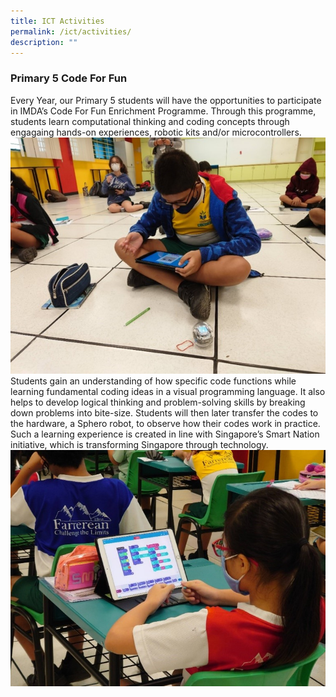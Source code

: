 ```yaml
---
title: ICT Activities
permalink: /ict/activities/
description: ""
---
```

### Primary 5 Code For Fun

Every Year, our Primary 5 students will have the opportunities to participate in IMDA’s Code For Fun Enrichment Programme. Through this programme, students learn computational thinking and coding concepts through engagaing hands-on experiences, robotic kits and/or microcontrollers.</br>
![](/images/CFF%20PIC%201.jpg)</br>
Students gain an understanding of how specific code functions while learning fundamental coding ideas in a visual programming language. It also helps to develop logical thinking and problem-solving skills by breaking down problems into bite-size. Students will then later transfer the codes to the hardware, a Sphero robot, to observe how their codes work in practice. 
Such a learning experience is created in line with Singapore’s Smart Nation initiative, which is transforming Singapore through technology.
</br>
![](/images/CFF%20PIC%202.jpg)